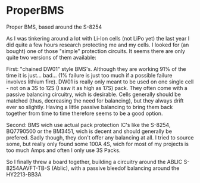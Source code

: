 # ProperBMS
Proper BMS, based around the S-8254

As I was tinkering around a lot with Li-Ion cells (not LiPo yet) the last year I did quite a few hours research protecting me and my cells. I looked for (an bought) one of those "simple" protection circuits. It seems there are only quite two versions of them available:

First: "chained DW01" style BMS's. Although they are working 91% of the time it is just... bad... (1% failure is just too much if a possible failure involves lithium fire). DW01 is really only meant to be used on one single cell - not on a 3S to 12S (I saw it as high as 17S) pack. They often come with a passive balancing circuitry, wich is desirable. Cells generally should be matched (thus, decreasing the need for balancing), but they always drift ever so slightly. Having a little passive balancing to bring them back together from time to time therefore seems to be a good option.

Second: BMS wich use actual pack protection IC's like the S-8254, BQ7790500 or the BM3451, wich is decent and should generally be prefered. Sadly though, they don't offer any balancing at all. I tried to source some, but really only found some 100A 4S, wich for most of my projects is too much Amps and often I only use 3S Packs.

So I finally threw a board together, building a circuitry around the ABLIC S-8254AAVFT-TB-S (Ablic), with a passive bleedof balancing around the HY2213-BB3A
